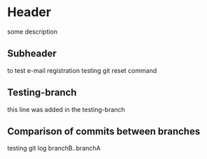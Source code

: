 # Header

some description

## Subheader
to test e-mail registration
testing git reset command

## Testing-branch
this line was added in the testing-branch

## Comparison of commits between branches
testing git log branchB..branchA